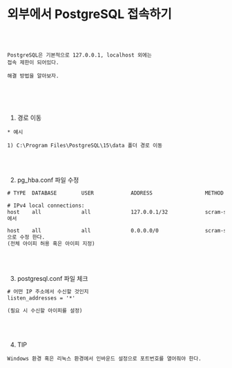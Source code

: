 # 외부에서 PostgreSQL 접속하기

<br /><br />

```
PostgreSQL은 기본적으로 127.0.0.1, localhost 외에는
접속 제한이 되어있다.

해결 방법을 알아보자. 
```

<br /><br /><br />

1. 경로 이동

```
* 예시

1) C:\Program Files\PostgreSQL\15\data 폴더 경로 이동
```

<br /><br />

2. pg_hba.conf 파일 수정

```txt
# TYPE  DATABASE        USER            ADDRESS                 METHOD

# IPv4 local connections:
host    all             all             127.0.0.1/32            scram-sha-256
에서

host    all             all             0.0.0.0/0               scram-sha-256
으로 수정 한다.
(전체 아이피 허용 혹은 아이피 지정)
```

<br /><br />

3. postgresql.conf 파일 체크

```txt
# 어떤 IP 주소에서 수신할 것인지
listen_addresses = '*'

(필요 시 수신할 아이피를 설정)
```

<br /><br />

4. TIP

```
Windows 환경 혹은 리눅스 환경에서 인바운드 설정으로 포트번호를 열어줘야 한다.
```
